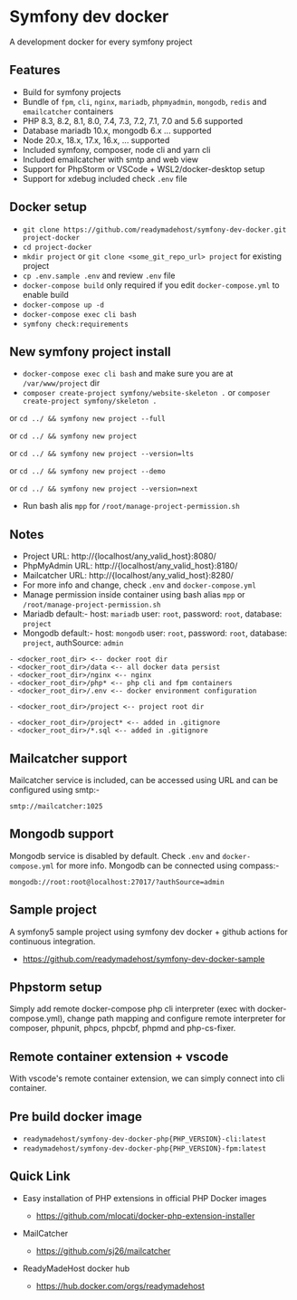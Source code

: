 # Symfony dev docker

A development docker for every symfony project


## Features

- Build for symfony projects
- Bundle of `fpm`, `cli`, `nginx`, `mariadb`, `phpmyadmin`, `mongodb`, `redis` and `emailcatcher` containers
- PHP 8.3, 8.2, 8.1, 8.0, 7.4, 7.3, 7.2, 7.1, 7.0 and 5.6 supported
- Database mariadb 10.x, mongodb 6.x ... supported
- Node 20.x, 18.x, 17.x, 16.x, ... supported
- Included symfony, composer, node cli and yarn cli
- Included emailcatcher with smtp and web view
- Support for PhpStorm or VSCode + WSL2/docker-desktop setup
- Support for xdebug included check `.env` file


## Docker setup

- `git clone https://github.com/readymadehost/symfony-dev-docker.git project-docker`
- `cd project-docker`
- `mkdir project` or `git clone <some_git_repo_url> project` for existing project
- `cp .env.sample .env` and review `.env` file
- `docker-compose build` only required if you edit `docker-compose.yml` to enable build
- `docker-compose up -d`
- `docker-compose exec cli bash`
- `symfony check:requirements`


## New symfony project install

- `docker-compose exec cli bash` and make sure you are at `/var/www/project` dir
- `composer create-project symfony/website-skeleton .`
or `composer create-project symfony/skeleton .`

or `cd ../ && symfony new project --full`

or `cd ../ && symfony new project`

or `cd ../ && symfony new project --version=lts`

or `cd ../ && symfony new project --demo`

or `cd ../ && symfony new project --version=next`

- Run bash alis `mpp` for `/root/manage-project-permission.sh`


## Notes

- Project URL: http://{localhost/any_valid_host}:8080/
- PhpMyAdmin URL: http://{localhost/any_valid_host}:8180/
- Mailcatcher URL: http://{localhost/any_valid_host}:8280/
- For more info and change, check `.env` and `docker-compose.yml`
- Manage permission inside container using bash alias `mpp` or `/root/manage-project-permission.sh`
- Mariadb default:- host: `mariadb` user: `root`, password: `root`, database: `project`
- Mongodb default:- host: `mongodb` user: `root`, password: `root`, database: `project`, authSource: `admin`

```text
- <docker_root_dir> <-- docker root dir
- <docker_root_dir>/data <-- all docker data persist
- <docker_root_dir>/nginx <-- nginx
- <docker_root_dir>/php* <-- php cli and fpm containers
- <docker_root_dir>/.env <-- docker environment configuration

- <docker_root_dir>/project <-- project root dir

- <docker_root_dir>/project* <-- added in .gitignore
- <docker_root_dir>/*.sql <-- added in .gitignore
```


## Mailcatcher support

Mailcatcher service is included, can be accessed using URL and can be configured using smtp:-

```
smtp://mailcatcher:1025
```


## Mongodb support

Mongodb service is disabled by default. Check `.env` and `docker-compose.yml` for more info. Mongodb can be connected using compass:-

```
mongodb://root:root@localhost:27017/?authSource=admin
```


## Sample project

A symfony5 sample project using symfony dev docker + github actions for continuous integration.

- https://github.com/readymadehost/symfony-dev-docker-sample


## Phpstorm setup

Simply add remote docker-compose php cli interpreter (exec with docker-compose.yml), change path mapping and configure remote interpreter for composer, phpunit, phpcs, phpcbf, phpmd and php-cs-fixer.


## Remote container extension + vscode

With vscode's remote container extension, we can simply connect into cli container.

## Pre build docker image

- `readymadehost/symfony-dev-docker-php{PHP_VERSION}-cli:latest`
- `readymadehost/symfony-dev-docker-php{PHP_VERSION}-fpm:latest`


## Quick Link

* Easy installation of PHP extensions in official PHP Docker images
    - https://github.com/mlocati/docker-php-extension-installer

* MailCatcher
    - https://github.com/sj26/mailcatcher

* ReadyMadeHost docker hub
    - https://hub.docker.com/orgs/readymadehost
